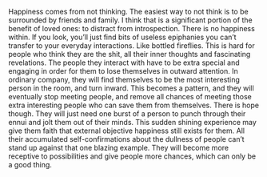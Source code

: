 Happiness comes from not thinking. The easiest way to not think is to be surrounded by friends and family. I think that is a significant portion of the benefit of loved ones: to distract from introspection. There is no happiness within. If you look, you’ll just find bits of useless epiphanies you can’t transfer to your everyday interactions. Like bottled fireflies. This is hard for people who think they are the shit, all their inner thoughts and fascinating revelations. The people they interact with have to be extra special and engaging in order for them to lose themselves in outward attention. In ordinary company, they will find themselves to be the most interesting person in the room, and turn inward. This becomes a pattern, and they will eventually stop meeting people, and remove all chances of meeting those extra interesting people who can save them from themselves. There is hope though. They will just need one burst of a person to punch through their ennui and jolt them out of their minds. This sudden shining experience may give them faith that external objective happiness still exists for them. All their accumulated self-confirmations about the dullness of people can’t stand up against that one blazing example. They will become more receptive to possibilities and give people more chances, which can only be a good thing.
